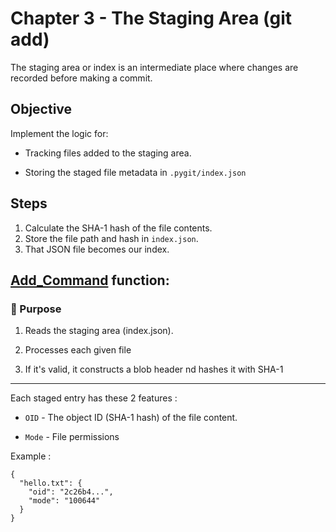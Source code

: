 # Chapter 3 - The Staging Area (git add)

The staging area or index is an intermediate place where changes are recorded before making a commit.

## Objective
Implement the logic for:

- Tracking files added to the staging area.

- Storing the staged file metadata in `.pygit/index.json`

## Steps

1. Calculate the SHA-1 hash of the file contents.
2. Store the file path and hash in `index.json`.
3. That JSON file becomes our index.

## <u>Add_Command</u> function:

### 🎯 Purpose

1. Reads the staging area (index.json).

2. Processes each given file

3. If it's valid, it constructs a blob header nd hashes it with SHA-1

<hr>

Each staged entry has these 2 features : 
- `OID` -  The object ID (SHA-1 hash) of the file content.

- `Mode` - File permissions 

Example :
``` 
{
  "hello.txt": {
    "oid": "2c26b4...",
    "mode": "100644"
  }
}
```

